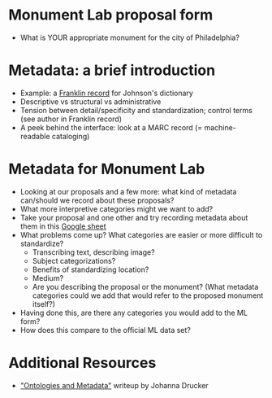 # Monument Lab proposal form
+ What is YOUR appropriate monument for the city of Philadelphia?

# Metadata: a brief introduction
+ Example: a [Franklin record](http://franklin.library.upenn.edu/record.html?id=FRANKLIN_50872&) for Johnson's dictionary
+ Descriptive vs structural vs administrative
+ Tension between detail/specificity and standardization; control terms (see author in Franklin record)
+ A peek behind the interface: look at a MARC record (= machine-readable cataloging)

# Metadata for Monument Lab
+ Looking at our proposals and a few more: what kind of metadata can/should we record about these proposals?
+ What more interpretive categories might we want to add?
+ Take your proposal and one other and try recording metadata about them in this [Google sheet](https://docs.google.com/spreadsheets/d/1jF9mQ_3x6tBwN7NIXqiGCHloE9pND46-LntBAjA8m0I/edit?usp=sharing)
+ What problems come up? What categories are easier or more difficult to standardize?
  + Transcribing text, describing image?
  + Subject categorizations?
  + Benefits of standardizing location?
  + Medium?
  + Are you describing the proposal or the monument? (What metadata categories could we add that would refer to the proposed monument itself?)
+ Having done this, are there any categories you would add to the ML form?
+ How does this compare to the official ML data set?

# Additional Resources
+ ["Ontologies and Metadata"](http://dh101.humanities.ucla.edu/?page_id=35) writeup by Johanna Drucker
